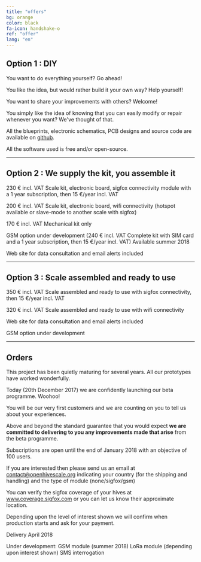 ```yaml
---
title: "offers"
bg: orange
color: black
fa-icon: handshake-o
ref: "offer"
lang: "en"
---
```



## Option 1 : DIY
You want to do everything yourself? Go ahead!

You like the idea, but would rather build it your own way? Help yourself!

You want to share your improvements with others? Welcome!

You simply like the idea of knowing that you can easily modify or repair whenever you want? We've thought of that.

All the blueprints, electronic schematics, PCB designs and source code are available on [github](https://github.com/openhivescale).

All the software used is free and/or open-source.


-------------------------

## Option 2 : We supply the kit, you assemble it

230 € incl. VAT Scale kit, electronic board, sigfox connectivity module with a 1 year subscription, then 15 €/year incl. VAT

200 € incl. VAT Scale kit, electronic board, wifi connectivity (hotspot available or slave-mode to another scale with sigfox)

170 € incl. VAT Mechanical kit only

GSM option under development (240 € incl. VAT Complete kit with SIM card and a 1 year subscription, then 15 €/year incl. VAT)
Available summer 2018

Web site for data consultation and email alerts included

-------------------------

## Option 3 : Scale assembled and ready to use

350 € incl. VAT Scale assembled and ready to use with sigfox connectivity, then 15 €/year incl. VAT

320 € incl. VAT Scale assembled and ready to use with wifi connectivity

Web site for data consultation and email alerts included

GSM option under development

-------------------------

## Orders 

This project has been quietly maturing for several years. All our prototypes have worked wonderfully.

Today (20th December 2017) we are confidently launching our beta programme. Woohoo!

You will be our very first customers and we are counting on you to tell us about your experiences.

Above and beyond the standard guarantee that you would expect **we are committed to delivering to you any improvements made that arise** from the beta programme.

Subscriptions are open until the end of January 2018 with an objective of 100 users.

If you are interested then please send us an email at contact@openhivescale.org indicating your country (for the shipping and handling) and the type of module (none/sigfox/gsm)

You can verify the sigfox coverage of your hives at www.coverage.sigfox.com or you can let us know their approximate location.

Depending upon the level of interest shown we will confirm when production starts and ask for your payment.

Delivery April 2018





Under development:
    GSM module (summer 2018)
    LoRa module (depending upon interest shown)
    SMS interrogation

    
    
